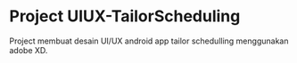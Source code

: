 # Project UIUX-TailorScheduling #

Project membuat desain UI/UX android app tailor schedulling menggunakan adobe XD.

